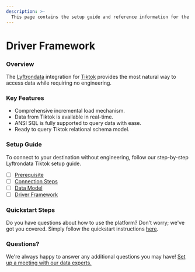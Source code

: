 ```yaml
---
description: >-
  This page contains the setup guide and reference information for the Tiktok source connector.
---
```


# Driver Framework

### Overview

The [Lyftrondata](https://www.lyftrondata.com/) integration for [Tiktok](None) provides the most natural way to access data while requiring no engineering.

### Key Features

* Comprehensive incremental load mechanism.
* Data from Tiktok is available in real-time.&#x20;
* ANSI SQL is fully supported to query data with ease.
* Ready to query Tiktok relational schema model.

### Setup Guide

To connect to your destination without engineering, follow our step-by-step Lyftrondata Tiktok setup guide.

* [ ] [Prerequisite](../prerequisite.md)
* [ ] [Connection Steps](../connection-steps.md)
* [ ] [Data Model](../data-model/erd.md)
* [ ] [Driver Framework](../driver-framework/)

### Quickstart Steps

Do you have questions about how to use the platform? Don't worry; we've got you covered. Simply follow the quickstart instructions [here](../driver-framework/README.md).

### Questions? <a href="#questions" id="questions"></a>

We're always happy to answer any additional questions you may have! [Set up a meeting with our data experts.](https://www.lyftrondata.com/book-a-meeting/)


